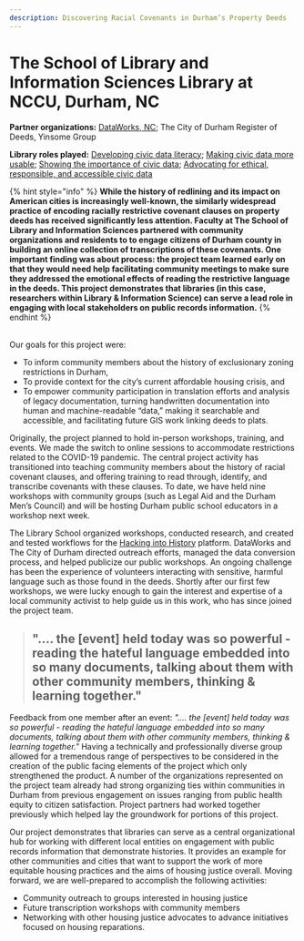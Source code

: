 ```yaml
---
description: Discovering Racial Covenants in Durham’s Property Deeds
---
```


# The School of Library and Information Sciences Library at NCCU, Durham, NC

**Partner organizations:** [DataWorks, NC](https://dataworks-nc.org); The City of Durham Register of Deeds, Yinsome Group

**Library roles played:** [Developing civic data literacy](../library-roles/developing-civic-data-literacy.md); [Making civic data more usable](../library-roles/making-civic-data-more-usable.md); [Showing the importance of civic data](../library-roles/showing-importance-civic-data.md); [Advocating for ethical, responsible, and accessible civic data](../library-roles/advocating.md)

{% hint style="info" %}
**While the history of redlining and its impact on American cities is increasingly well-known, the similarly widespread practice of encoding racially restrictive covenant clauses on property deeds has received significantly less attention. Faculty at The School of Library and Information Sciences partnered with community organizations and residents to to engage citizens of Durham county in building an online collection of transcriptions of these covenants. One important finding was about process: the project team learned early on that they would need help facilitating community meetings to make sure they addressed the emotional effects of reading the restrictive language in the deeds. This project demonstrates that libraries (in this case, researchers within Library & Information Science) can serve a lead role in engaging with local stakeholders on public records information.**
{% endhint %}

\
Our goals for this project were:&#x20;

* To inform community members about the history of exclusionary zoning restrictions in Durham,
* To provide context for the city’s current affordable housing crisis, and&#x20;
* To empower community participation in translation efforts and analysis of legacy documentation, turning handwritten documentation into human and machine-readable “data,” making it searchable and accessible, and facilitating future GIS work linking deeds to plats.

Originally, the project planned to hold in-person workshops, training, and events. We made the switch to online sessions to accommodate restrictions related to the COVID-19 pandemic. The central project activity has transitioned into teaching community members about the history of racial covenant clauses, and offering training to read through, identify, and transcribe covenants with these clauses.  To date, we have held nine workshops with community groups (such as Legal Aid and the Durham Men’s Council) and will be hosting Durham public school educators in a workshop next week.&#x20;

The Library School organized workshops, conducted research, and created and tested workflows for the [Hacking into History](https://hackingintohistory.com) platform.  DataWorks and The City of Durham directed outreach efforts, managed the data conversion process, and helped publicize our public workshops.  An ongoing challenge has been the experience of volunteers interacting with sensitive, harmful language such as those found in the deeds. Shortly after our first few workshops, we were lucky enough to gain the interest and expertise of a local community activist to help guide us in this work, who has since joined the project team. &#x20;

> ## &#x20;".... the \[event] held today was so powerful - reading the hateful language embedded into so many documents, talking about them with other community members, thinking & learning together."&#x20;

Feedback from one member after an event: _".... the \[event] held today was so powerful - reading the hateful language embedded into so many documents, talking about them with other community members, thinking & learning together."_  Having a technically and professionally diverse group allowed for a tremendous range of perspectives to be considered in the creation of the public facing elements of the project which only strengthened the product. A number of the organizations represented on the project team already had strong organizing ties within communities in Durham from previous engagement on issues ranging from public health equity to citizen satisfaction. Project partners had worked together previously which helped lay the groundwork for portions of this project.

Our project demonstrates that libraries can serve as a central organizational hub for working with different local entities on engagement with public records information that demonstrate histories. It provides an example for other communities and cities that want to support the work of more equitable housing practices and the aims of housing justice overall. Moving forward, we are well-prepared to accomplish the following activities:

* Community outreach to groups interested in housing justice
* Future transcription workshops with community members&#x20;
* Networking with other housing justice advocates to advance initiatives focused on housing reparations.
